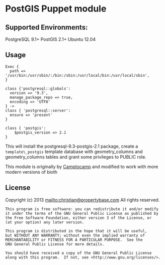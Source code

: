 PostGIS Puppet module
=====================

Supported Environments:
-----

PostgreSQL 9.1+
PostGIS 2.1+
Ubuntu 12.04


Usage
-----

```puppet
Exec {
  path => '/usr/bin:/usr/sbin/:/bin:/sbin:/usr/local/bin:/usr/local/sbin',
}

class {'postgresql::globals':
  version => '9.3',
  manage_package_repo => true,
  encoding => 'UTF8'
} ->
class { 'postgresql::server': 
  ensure => 'present'
} 

class { 'postgis': 
    $postgis_version => 2.1
}

```

This will install the postgresql-9.3-postgis-2.1 package, create a `template\_postgis` template
database with geometry_columns and geometry_columns tables and grant some
privileges to PUBLIC role.

This module is originally by [Camptocamp](http://www.camptocamp.com/) and modified to
work with more modern versions of bioth 

## License

Copyright (c) 2013 <mailto:christian@propertybase.com> All rights reserved.

    This program is free software: you can redistribute it and/or modify
    it under the terms of the GNU General Public License as published by
    the Free Software Foundation, either version 3 of the License, or
    (at your option) any later version.
    
    This program is distributed in the hope that it will be useful,
    but WITHOUT ANY WARRANTY; without even the implied warranty of
    MERCHANTABILITY or FITNESS FOR A PARTICULAR PURPOSE.  See the
    GNU General Public License for more details.
    
    You should have received a copy of the GNU General Public License
    along with this program.  If not, see <http://www.gnu.org/licenses/>.
